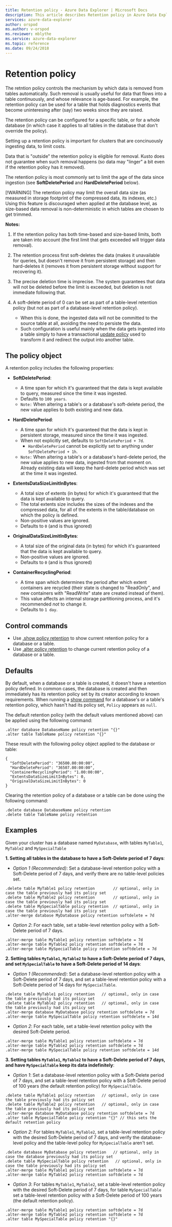 ```yaml
---
title: Retention policy - Azure Data Explorer | Microsoft Docs
description: This article describes Retention policy in Azure Data Explorer.
services: azure-data-explorer
author: orspod
ms.author: v-orspod
ms.reviewer: mblythe
ms.service: azure-data-explorer
ms.topic: reference
ms.date: 09/24/2018
---
```

# Retention policy

The retntion policy controls the mechanism by which data is removed from tables automatically.
Such removal is usually useful for data that flows into a table continuously, and whose relevance
is age-based. For example, the retention policy can be used for a table that holds diagnostics
events that become uninteresing after (say) two weeks since they are raised.

The retention policy can be configured for a specific table, or for a whole database
(in which case it applies to all tables in the database that don't override the policy).

Setting up a retention policy is important for clusters that are concinuously ingesting
data, to limit costs.

Data that is "outside" the retention policy is eligible for removal. Kusto does not
guarantee when such removal happens (so data may "linger" a bit even if the retention policy
has it removed).

The retention policy is most commonly set to limit the age of the data since ingestion
(see **SoftDeletePeriod** and **HardDeletePeriod** below).

[!WARNING]
The retention policy may limit the overall data size (as measured in storage footprint
of the compressed data, its indexes, etc.) Using this feature is discouraged when applied
at the database level, as size-based data removal is non-deterministic in which tables
are chosen to get trimmed.

**Notes:**
1. If the retention policy has both time-based and size-based limits, both are taken
   into account (the first limit that gets exceeded will trigger data removal).

2. The retention process first soft-deletes the data (makes it unavailable for queries,
   but doesn't remove it from persistent storage) and then hard-deletes it (removes it
   from persistent storage without support for recovering it).

3. The precise deletion time is imprecise. The system guarantees that data will not be
   deleted before the limit is exceeded, but deletion is not immediate following that.

4. A soft-delete period of 0 can be set as part of a table-level retention policy
   (but not as part of a database-level retention policy).
   - When this is done, the ingested data will not be committed to the source table
    at all, avoiding the need to persiste the data.
   - Such configuration is useful mainly when the data gets ingested into a table
     simply to have a transactional [update policy](updatepolicy.md) used to transform
     it and redirect the output into another table.

## The policy object
A retention policy includes the following properties:

* **SoftDeletePeriod**:
    - A time span for which it's guaranteed that the data is kept available to query, measured since the time it was ingested.
    - Defaults to `100 years`.
    - `Note:` When altering a table's or a database's soft-delete period, the new value applies to both existing and new data.

* **HardDeletePeriod**:
    - A time span for which it's guaranteed that the data is kept in persistent storage, measured since the time it was ingested.
    - When not explicitly set, defaults to `SoftDeletePeriod + 7d`.
        - `HardDeletePeriod` cannot be explicitly set to anything under `SoftDeletePeriod + 1h`.
    - `Note:` When altering a table's or a database's hard-delete period, the new value applies to new data, ingested from that moment on.
    Already existing data will keep the hard-delete period which was set at the time it was ingested.

* **ExtentsDataSizeLimitInBytes**:
    - A total size of extents (in bytes) for which it's guaranteed that the data is kept available to query.
    - The total extents size includes the sizes of the indexes and the compressed data, for all of the extents in the table/database on which
    the policy is defined.
    - Non-positive values are ignored.
    - Defaults to `0` (and is thus ignored)
    
* **OriginalDataSizeLimitInBytes**:
    - A total size of the original data (in bytes) for which it's guaranteed that the data is kept available to query.
    - Non-positive values are ignored.
    - Defaults to `0` (and is thus ignored)

* **ContainerRecyclingPeriod**: 
    - A time span which determines the period after which extent containers are recycled (their state is changed to "ReadOnly", and new containers 
    with "ReadWrite" state are created instead of them).
    - This value affects an internal storage partitioning process, and it's recommended *not* to change it.
    - Defaults to `1 day`.

## Control commands
* Use [.show policy retention](../management/retention-policy.md) to show current retention
policy for a database or a table.
* Use [.alter policy retention](../management/retention-policy.md) to change current 
retention policy of a database or a table.

## Defaults
By default, when a database or a table is created, it doesn't have a retention policy defined.
In common cases, the database is created and then immediately has its retention policy set by its creator according to known requirements.
When running a [show command](../management/retention-policy.md) for a database's or a table's retention policy, 
which hasn't had its policy set, `Policy` appears as `null`.

The default retention policy (with the default values mentioned above) can be applied using the following command:
```kusto
.alter database DatabaseName policy retention "{}"
.alter table TableName policy retention "{}"
```
These result with the following policy object applied to the database or table:
```kusto
{
  "SoftDeletePeriod": "36500.00:00:00",
  "HardDeletePeriod": "36507.00:00:00",
  "ContainerRecyclingPeriod": "1.00:00:00",
  "ExtentsDataSizeLimitInBytes": 0,
  "OriginalDataSizeLimitInBytes": 0
}
```
Clearing the retention policy of a database or a table can be done using the following command:
```kusto
.delete database DatabaseName policy retention
.delete table TableName policy retention
```

## Examples

Given your cluster has a database named `MyDatabase`, with tables `MyTable1`, `MyTable2` and `MySpecialTable`

**1. Setting all tables in the database to have a Soft-Delete period of 7 days**:

- *Option 1 (Recommended)*: Set a database-level retention policy with a Soft-Delete period of 7 days, and verify there are no table-level policies set.
```kusto
.delete table MyTable1 policy retention        // optional, only in case the table previously had its policy set
.delete table MyTable2 policy retention        // optional, only in case the table previously had its policy set
.delete table MySpecialTable policy retention  // optional, only in case the table previously had its policy set
.alter-merge database MyDatabase policy retention softdelete = 7d
```

- *Option 2*: For each table, set a table-level retention policy with a Soft-Delete period of 7 days.
```kusto
.alter-merge table MyTable1 policy retention softdelete = 7d
.alter-merge table MyTable2 policy retention softdelete = 7d
.alter-merge table MySpecialTable policy retention softdelete = 7d
```

**2. Setting tables `MyTable1`, `MyTable2` to have a Soft-Delete period of 7 days, and set `MySpecialTable` to have a Soft-Delete period of 14 days**:

- *Option 1 (Recommended)*: Set a database-level retention policy with a Soft-Delete period of 7 days, and set a table-level retention policy with a 
Soft-Delete period of 14 days for `MySpecialTable`.
```kusto
.delete table MyTable1 policy retention   // optional, only in case the table previously had its policy set
.delete table MyTable2 policy retention   // optional, only in case the table previously had its policy set
.alter-merge database MyDatabase policy retention softdelete = 7d
.alter-merge table MySpecialTable policy retention softdelete = 14d
```

- *Option 2*: For each table, set a table-level retention policy with the desired Soft-Delete period.
```kusto
.alter-merge table MyTable1 policy retention softdelete = 7d
.alter-merge table MyTable2 policy retention softdelete = 7d
.alter-merge table MySpecialTable policy retention softdelete = 14d
```

**3. Setting tables `MyTable1`, `MyTable2` to have a Soft-Delete period of 7 days, and have `MySpecialTable` keep its data indefinitely**:

- *Option 1*: Set a database-level retention policy with a Soft-Delete period of 7 days, and set a table-level retention policy with a 
Soft-Delete period of 100 years (the default retention policy) for `MySpecialTable`.
```kusto
.delete table MyTable1 policy retention   // optional, only in case the table previously had its policy set
.delete table MyTable2 policy retention   // optional, only in case the table previously had its policy set
.alter-merge database MyDatabase policy retention softdelete = 7d
.alter table MySpecialTable policy retention "{}" // this sets the default retention policy
```

- *Option 2*: For tables `MyTable1`, `MyTable2`, set a table-level retention policy with the desired Soft-Delete period of 7 days, and verify the 
database-level policy and the table-level policy for `MySpecialTable` aren't set.
```kusto
.delete database MyDatabase policy retention   // optional, only in case the database previously had its policy set
.delete table MySpecialTable policy retention   // optional, only in case the table previously had its policy set
.alter-merge table MyTable1 policy retention softdelete = 7d
.alter-merge table MyTable2 policy retention softdelete = 7d
```

- *Option 3*: For tables `MyTable1`, `MyTable2`, set a table-level retention policy with the desired Soft-Delete period of 7 days, for table 
`MySpecialTable` set a table-level retention policy with a Soft-Delete period of 100 years (the default retention policy).
```kusto
.alter-merge table MyTable1 policy retention softdelete = 7d
.alter-merge table MyTable2 policy retention softdelete = 7d
.alter table MySpecialTable policy retention "{}"
```